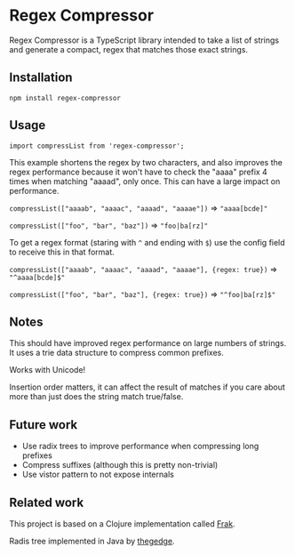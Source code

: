 # Regex Compressor

Regex Compressor is a TypeScript library intended to take a list of strings and generate a compact, regex that matches those exact strings.


## Installation

`npm install regex-compressor`

## Usage

`import compressList from 'regex-compressor';`

This example shortens the regex by two characters, and also improves the regex performance because it won't have to check the "aaaa" prefix 4 times when matching "aaaad", only once. This can have a large impact on performance.

`compressList(["aaaab", "aaaac", "aaaad", "aaaae"])` => `"aaaa[bcde]"`

`compressList(["foo", "bar", "baz"])` => `"foo|ba[rz]"`

To get a regex format (staring with `^` and ending with `$`) use the config field to receive this in that format.

`compressList(["aaaab", "aaaac", "aaaad", "aaaae"], {regex: true})` => `"^aaaa[bcde]$"`

`compressList(["foo", "bar", "baz"], {regex: true})` => `"^foo|ba[rz]$"`

## Notes

This should have improved regex performance on large numbers of strings. It uses a trie data structure to compress common prefixes.

Works with Unicode!

Insertion order matters, it can affect the result of matches if you care about more than just does the string match true/false.

## Future work

- Use radix trees to improve performance when compressing long prefixes
- Compress suffixes (although this is pretty non-trivial)
- Use vistor pattern to not expose internals

## Related work

This project is based on a Clojure implementation called [Frak](https://github.com/noprompt/frak).

Radis tree implemented in Java by [thegedge](https://github.com/thegedge/radix-tree).